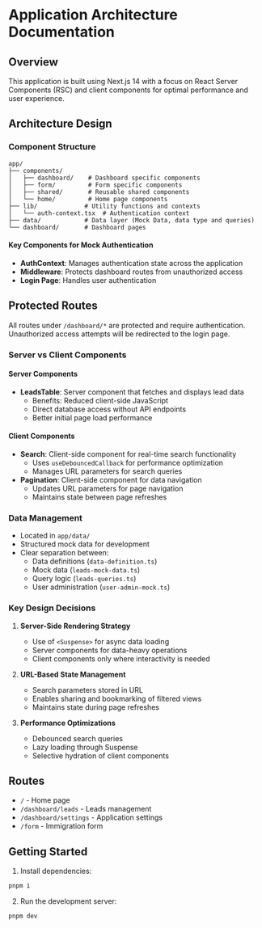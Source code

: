 # Application Architecture Documentation

## Overview
This application is built using Next.js 14 with a focus on React Server Components (RSC) and client components for optimal performance and user experience.

## Architecture Design

### Component Structure
```
app/
├── components/
│   ├── dashboard/    # Dashboard specific components
│   ├── form/         # Form specific components
│   ├── shared/       # Reusable shared components
│   └── home/         # Home page components
├── lib/             # Utility functions and contexts
│   └── auth-context.tsx  # Authentication context
├── data/            # Data layer (Mock Data, data type and queries)
└── dashboard/       # Dashboard pages
```
#### Key Components for Mock Authentication
- **AuthContext**: Manages authentication state across the application
- **Middleware**: Protects dashboard routes from unauthorized access
- **Login Page**: Handles user authentication

## Protected Routes
All routes under `/dashboard/*` are protected and require authentication. Unauthorized access attempts will be redirected to the login page.

### Server vs Client Components

#### Server Components
- **LeadsTable**: Server component that fetches and displays lead data
  - Benefits: Reduced client-side JavaScript
  - Direct database access without API endpoints
  - Better initial page load performance

#### Client Components
- **Search**: Client-side component for real-time search functionality
  - Uses `useDebouncedCallback` for performance optimization
  - Manages URL parameters for search queries
- **Pagination**: Client-side component for data navigation
  - Updates URL parameters for page navigation
  - Maintains state between page refreshes

### Data Management
- Located in `app/data/`
- Structured mock data for development
- Clear separation between:
  - Data definitions (`data-definition.ts`)
  - Mock data (`leads-mock-data.ts`)
  - Query logic (`leads-queries.ts`)
  - User administration (`user-admin-mock.ts`)

### Key Design Decisions

1. **Server-Side Rendering Strategy**
   - Use of `<Suspense>` for async data loading
   - Server components for data-heavy operations
   - Client components only where interactivity is needed

2. **URL-Based State Management**
   - Search parameters stored in URL
   - Enables sharing and bookmarking of filtered views
   - Maintains state during page refreshes

3. **Performance Optimizations**
   - Debounced search queries
   - Lazy loading through Suspense
   - Selective hydration of client components

## Routes
- `/` - Home page
- `/dashboard/leads` - Leads management
- `/dashboard/settings` - Application settings
- `/form` - Immigration form

## Getting Started

1. Install dependencies:
```bash
pnpm i
```

2. Run the development server:
```bash
pnpm dev
```

